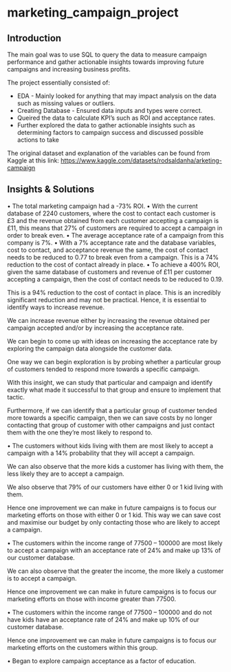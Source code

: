 # marketing_campaign_project

## Introduction

The main goal was to use SQL to query the data to measure campaign performance and gather actionable insights towards improving future campaigns and increasing business 
profits.

The project essentially consisted of:
- EDA - Mainly looked for anything that may impact analysis on the data such as missing values or outliers.
- Creating Database - Ensured data inputs and types were correct.
- Queired the data to calculate KPI’s such as ROI and acceptance rates.
- Further explored the data to gather actionable insights such as determining factors to campaign success and discussed possible actions to take

The original dataset and explanation of the variables can be found from Kaggle at this link: https://www.kaggle.com/datasets/rodsaldanha/arketing-campaign 


## Insights & Solutions

•	The total marketing campaign had a -73% ROI.
•	With the current database of 2240 customers, where the cost to contact each customer is £3 and the revenue obtained from each customer accepting a campaign is £11, this means that 27% of customers are required to accept a campaign in order to break even.
•	The average acceptance rate of a campaign from this company is 7%.
•	With a 7% acceptance rate and the database variables, cost to contact, and acceptance revenue the same, the cost of contact needs to be reduced to 0.77 to break even from a campaign. This is a 74% reduction to the cost of contact already in place.
•	To achieve a 400% ROI, given the same database of customers and revenue of £11 per customer accepting a campaign, then the cost of contact needs to be reduced to 0.19. 

This is a 94% reduction to the cost of contact in place. This is an incredibly significant reduction and may not be practical.  Hence, it is essential to identify ways to increase revenue. 

We can increase revenue either by increasing the revenue obtained per campaign accepted and/or by increasing the acceptance rate. 

We can begin to come up with ideas on increasing the acceptance rate by exploring the campaign data alongside the customer data. 

One way we can begin exploration is by probing whether a particular group of customers tended to respond more towards a specific campaign. 

With this insight, we can study that particular and campaign and identify exactly what made it successful to that group and ensure to implement that tactic. 

Furthermore, if we can identify that a particular group of customer tended more towards a specific campaign, then we can save costs by no longer contacting that group of customer with other campaigns and just contact them with the one they’re most likely to respond to.


•	The customers without kids living with them are most likely to accept a campaign with a 14% probability that they will accept a campaign. 

We can also observe that the more kids a customer has living with them, the less likely they are to accept a campaign.

We also observe that 79% of our customers have either 0 or 1 kid living with them.

Hence one improvement we can make in future campaigns is to focus our marketing efforts on those with either 0 or 1 kid. This way we can save cost and maximise our budget by only contacting those who are likely to accept a campaign.


•	The customers within the income range of 77500 – 100000 are most likely to accept a campaign with an acceptance rate of 24% and make up 13% of our customer database.

We can also observe that the greater the income, the more likely a customer is to accept a campaign.

Hence one improvement we can make in future campaigns is to focus our marketing efforts on those with income greater than 77500.

•	The customers within the income range of 77500 – 100000 and do not have kids have an acceptance rate of 24% and make up 10% of our customer database.

Hence one improvement we can make in future campaigns is to focus our marketing efforts on the customers within this group.


•	Began to explore campaign acceptance as a factor of education.
